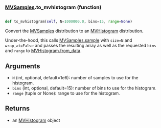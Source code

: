 ### [MVSamples](MVSamples.md).to_mvhistogram (function)


```py

def to_mvhistogram(self, N=1000000.0, bins=15, range=None)

```



Convert the [MVSamples](MVSamples.md) distribution to an [MVHistogram](MVHistogram.md) distribution.

Under-the-hood, this calls [MVSamples.sample](MVSamples.sample.md) with `size=N` and `wrap_at=False`
and passes the resulting array as well as the requested `bins` and `range`
to [MVHistogram.from_data](MVHistogram.from_data.md).

Arguments
-----------
* `N` (int, optional, default=1e6): number of samples to use for
    the histogram.
* `bins` (int, optional, default=15): number of bins to use for the
    histogram.
* `range` (tuple or None): range to use for the histogram.

Returns
--------
* an [MVHistogram](MVHistogram.md) object

